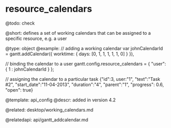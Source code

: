 resource_calendars
=============

@todo:
	check 


@short:
defines a set of working calendars that can be assigned to a specific resource, e.g. a user

@type: object
@example:
// adding a working calendar
var johnCalendarId = gantt.addCalendar({
    worktime: {
        days: [0, 1, 1, 1, 1, 1, 0]
    }
}),

// binding the calendar to a user
gantt.config.resource_calendars = {
  "user":{
      1 : johnCalendarId
   }
};

// assigning the calendar to a particular task
{"id":3, user:"1", "text":"Task #2", "start_date":"11-04-2013", 
    "duration":"4", "parent":"1", "progress": 0.6, "open": true}
    
@template:	api_config
@descr:
added in version 4.2

@related:
desktop/working_calendars.md

@relatedapi:
api/gantt_addcalendar.md